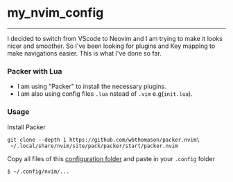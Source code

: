 # my_nvim_config
---
I decided to switch from VScode to Neovim and I am trying to make it looks nicer and smoother. 
So I've been looking for plugins and Key mapping to make navigations easier.
This is what I've done so far.

### Packer with Lua
- I am using "Packer" to install the necessary plugins.
- I am also using config files ``.lua`` nstead of ``.vim`` e.g(``init.lua``).

### Usage
Install Packer
```shell
git clone --depth 1 https://github.com/wbthomason/packer.nvim\
 ~/.local/share/nvim/site/pack/packer/start/packer.nvim
```
Copy all files of this [configuration folder](.config/nvim) and paste in your ``.config`` folder

```shell
$ ~/.config/nvim/...
```
